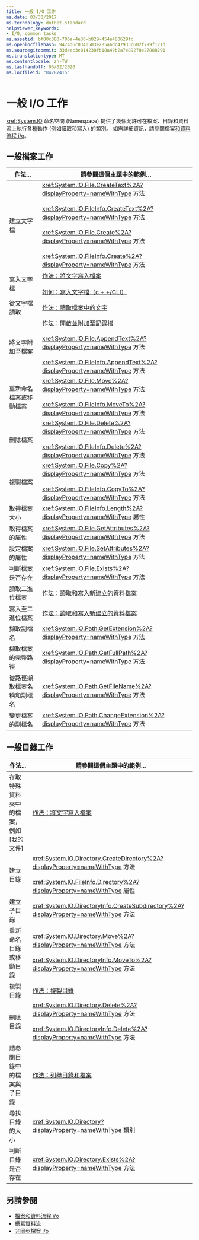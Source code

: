 ```yaml
---
title: 一般 I/O 工作
ms.date: 03/30/2017
ms.technology: dotnet-standard
helpviewer_keywords:
- I/O, common tasks
ms.assetid: bf00c380-706a-4e38-b829-454a480629fc
ms.openlocfilehash: 9474d6c0340583e285a6dc47933c602f799f121d
ms.sourcegitcommit: 33deec3e814238fb18a49b2a7e89278e27888291
ms.translationtype: MT
ms.contentlocale: zh-TW
ms.lasthandoff: 06/02/2020
ms.locfileid: "84287415"
---
```

# <a name="common-io-tasks"></a>一般 I/O 工作
<xref:System.IO> 命名空間 (Namespace) 提供了幾個允許可在檔案、目錄和資料流上執行各種動作 (例如讀取和寫入) 的類別。 如需詳細資訊，請參閱檔案[和資料流程 i/o](index.md)。  
  
## <a name="common-file-tasks"></a>一般檔案工作  
  
|作法...|請參閱這個主題中的範例…|  
|-------------------|--------------------------------------|  
|建立文字檔|<xref:System.IO.File.CreateText%2A?displayProperty=nameWithType> 方法<br /><br /> <xref:System.IO.FileInfo.CreateText%2A?displayProperty=nameWithType> 方法<br /><br /> <xref:System.IO.File.Create%2A?displayProperty=nameWithType> 方法<br /><br /> <xref:System.IO.FileInfo.Create%2A?displayProperty=nameWithType> 方法|  
|寫入文字檔|[作法：將文字寫入檔案](how-to-write-text-to-a-file.md)<br /><br /> [如何：寫入文字檔（c + +/CLI）](/cpp/dotnet/how-to-write-a-text-file-cpp-cli)|  
|從文字檔讀取|[作法：讀取檔案中的文字](how-to-read-text-from-a-file.md)|  
|將文字附加至檔案|[作法：開啟並附加至記錄檔](how-to-open-and-append-to-a-log-file.md)<br /><br /> <xref:System.IO.File.AppendText%2A?displayProperty=nameWithType> 方法<br /><br /> <xref:System.IO.FileInfo.AppendText%2A?displayProperty=nameWithType> 方法|  
|重新命名檔案或移動檔案|<xref:System.IO.File.Move%2A?displayProperty=nameWithType> 方法<br /><br /> <xref:System.IO.FileInfo.MoveTo%2A?displayProperty=nameWithType> 方法|  
|刪除檔案|<xref:System.IO.File.Delete%2A?displayProperty=nameWithType> 方法<br /><br /> <xref:System.IO.FileInfo.Delete%2A?displayProperty=nameWithType> 方法|  
|複製檔案|<xref:System.IO.File.Copy%2A?displayProperty=nameWithType> 方法<br /><br /> <xref:System.IO.FileInfo.CopyTo%2A?displayProperty=nameWithType> 方法|  
|取得檔案大小|<xref:System.IO.FileInfo.Length%2A?displayProperty=nameWithType> 屬性|  
|取得檔案的屬性|<xref:System.IO.File.GetAttributes%2A?displayProperty=nameWithType> 方法|  
|設定檔案的屬性|<xref:System.IO.File.SetAttributes%2A?displayProperty=nameWithType> 方法|  
|判斷檔案是否存在|<xref:System.IO.File.Exists%2A?displayProperty=nameWithType> 方法|  
|讀取二進位檔案|[作法：讀取和寫入新建立的資料檔案](how-to-read-and-write-to-a-newly-created-data-file.md)|  
|寫入至二進位檔案|[作法：讀取和寫入新建立的資料檔案](how-to-read-and-write-to-a-newly-created-data-file.md)|  
|擷取副檔名|<xref:System.IO.Path.GetExtension%2A?displayProperty=nameWithType> 方法|  
|擷取檔案的完整路徑|<xref:System.IO.Path.GetFullPath%2A?displayProperty=nameWithType> 方法|  
|從路徑擷取檔案名稱和副檔名|<xref:System.IO.Path.GetFileName%2A?displayProperty=nameWithType> 方法|  
|變更檔案的副檔名|<xref:System.IO.Path.ChangeExtension%2A?displayProperty=nameWithType> 方法|  
  
## <a name="common-directory-tasks"></a>一般目錄工作  
  
|作法...|請參閱這個主題中的範例…|  
|-------------------|--------------------------------------|  
|存取特殊資料夾中的檔案，例如 [我的文件]|[作法：將文字寫入檔案](how-to-write-text-to-a-file.md)|  
|建立目錄|<xref:System.IO.Directory.CreateDirectory%2A?displayProperty=nameWithType> 方法<br /><br /> <xref:System.IO.FileInfo.Directory%2A?displayProperty=nameWithType> 屬性|  
|建立子目錄|<xref:System.IO.DirectoryInfo.CreateSubdirectory%2A?displayProperty=nameWithType> 方法|  
|重新命名目錄或移動目錄|<xref:System.IO.Directory.Move%2A?displayProperty=nameWithType> 方法<br /><br /> <xref:System.IO.DirectoryInfo.MoveTo%2A?displayProperty=nameWithType> 方法|  
|複製目錄|[作法：複製目錄](how-to-copy-directories.md)|  
|刪除目錄|<xref:System.IO.Directory.Delete%2A?displayProperty=nameWithType> 方法<br /><br /> <xref:System.IO.DirectoryInfo.Delete%2A?displayProperty=nameWithType> 方法|  
|請參閱目錄中的檔案與子目錄|[作法：列舉目錄和檔案](how-to-enumerate-directories-and-files.md)|  
|尋找目錄的大小|<xref:System.IO.Directory?displayProperty=nameWithType> 類別|  
|判斷目錄是否存在|<xref:System.IO.Directory.Exists%2A?displayProperty=nameWithType> 方法|  
  
## <a name="see-also"></a>另請參閱

- [檔案和資料流程 i/o](index.md)
- [撰寫資料流](composing-streams.md)
- [非同步檔案 i/o](asynchronous-file-i-o.md)
